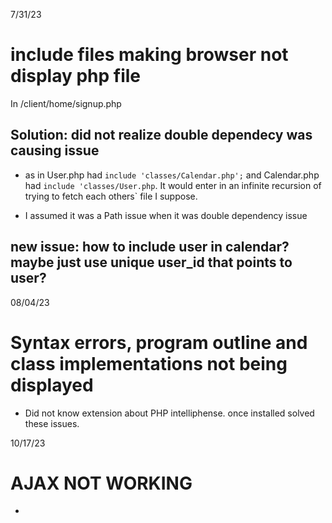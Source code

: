 7/31/23

# include files making browser not display php file 

In /client/home/signup.php 

## Solution: did not realize double dependecy was causing issue

- as in User.php had `include 'classes/Calendar.php';` and Calendar.php had `include 'classes/User.php`. It would enter in an infinite recursion of trying to fetch each others` file I suppose.

- I assumed it was a Path issue when it was double dependency issue

## new issue: how to include user in calendar? maybe just use unique user_id that points to user?

08/04/23

# Syntax errors, program outline and class implementations not being displayed

- Did not know extension about PHP intelliphense. once installed solved these issues. 

10/17/23

# AJAX NOT WORKING

- 
